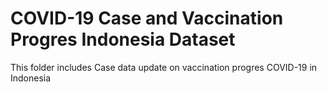 # COVID-19 Case and Vaccination Progres Indonesia Dataset
 This folder includes Case data update on vaccination progres COVID-19 in Indonesia

